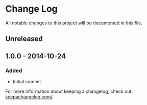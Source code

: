 # Change Log
All notable changes to this project will be documented in this file.

## Unreleased

## 1.0.0 - 2014-10-24
### Added
 - Initial commit.

For more information about keeping a changelog, check out [keepachangelog.com/](http://keepachangelog.com/)
